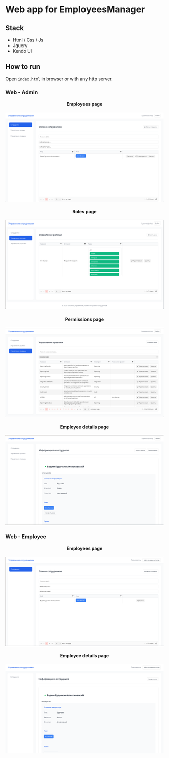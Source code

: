 # Web app for EmployeesManager

## Stack

- Html / Css / Js
- Jquery
- Kendo UI

## How to run

 Open `index.html` in browser or with any http server.

 ### Web - Admin

<div align="center">

#### Employees page
![employees-admin](https://raw.githubusercontent.com/Spinozanilast/EmployeesManager/refs/heads/master/screenshots/employees-admin.png)

#### Roles page
![roles-admin](https://raw.githubusercontent.com/Spinozanilast/EmployeesManager/refs/heads/master/screenshots/roles-admin.png)

#### Permissions page
![permissions-admin](https://raw.githubusercontent.com/Spinozanilast/EmployeesManager/refs/heads/master/screenshots/permissions-admin.png)

#### Employee details page
![employee-view-admin](https://raw.githubusercontent.com/Spinozanilast/EmployeesManager/refs/heads/master/screenshots/employee-view-admin.png)

</div>

### Web - Employee

<div align="center">

#### Employees page
![employees-employee](https://raw.githubusercontent.com/Spinozanilast/EmployeesManager/refs/heads/master/screenshots/employees-employee.png)

#### Employee details page
![employee-view-employee](https://raw.githubusercontent.com/Spinozanilast/EmployeesManager/refs/heads/master/screenshots/employee-view-employee.png)

</div>
